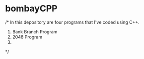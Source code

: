 # bombayCPP

/*
  In this depository are four programs that I've coded using C++. 
  
  1. Bank Branch Program
  2. 2048 Program
  3. 





*/
